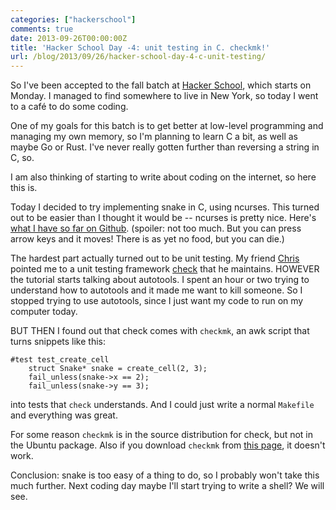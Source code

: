 ```yaml
---
categories: ["hackerschool"]
comments: true
date: 2013-09-26T00:00:00Z
title: 'Hacker School Day -4: unit testing in C. checkmk!'
url: /blog/2013/09/26/hacker-school-day-4-c-unit-testing/
---
```


So I've been accepted to the fall batch at
[Hacker School](http://hackerschool.com), which starts on Monday. I
managed to find somewhere to live in New York, so today I went to a café
to do some coding.

One of my goals for this batch is to get better at low-level programming
and managing my own memory, so I'm planning to learn C a bit, as well as
maybe Go or Rust. I've never really gotten further than reversing a
string in C, so.

I am also thinking of starting to write about coding on the internet, so
here this is.
<!--more-->

Today I decided to try implementing snake in C, using ncurses. This
turned out to be easier than I thought it would be -- ncurses is pretty
nice. Here's [what I have so far on Github](http://github.com/jvns/snake). (spoiler: 
not too much. But you can press arrow keys and it moves! There is as yet
no food, but you can die.)

The hardest part actually turned out to be unit testing. My friend
[Chris](http://www.sable.mcgill.ca/~cpicke/) pointed me to a unit
testing framework [check](http://check.sourceforge.net/doc/check_html/)
that he maintains. HOWEVER the tutorial starts talking about autotools.
I spent an hour or two trying to understand how to autotools and it made
me want to kill someone. So I stopped trying to use autotools, since I
just want my code to run on my computer today.

BUT THEN I found out that check comes with `checkmk`, an awk script that
turns snippets like this:

    #test test_create_cell
        struct Snake* snake = create_cell(2, 3);
        fail_unless(snake->x == 2);
        fail_unless(snake->y == 3);


into tests that `check` understands. And I could just write a normal
`Makefile` and everything was great.

For some reason `checkmk` is in the source distribution for check, but
not in the Ubuntu package. Also if you download `checkmk` from
[this page](http://micah.cowan.name/projects/checkmk/), it doesn't work.

Conclusion: snake is too easy of a thing to do, so I probably won't take
this much further. Next coding day maybe I'll start trying to write a
shell? We will see.
